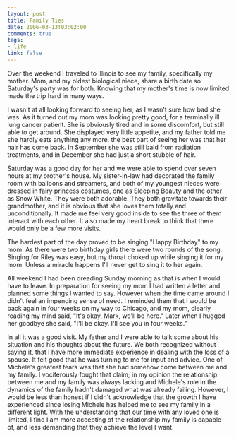 ```yaml
--- 
layout: post
title: Family Ties
date: 2006-03-13T03:02:00
comments: true
tags:
- life
link: false
---
```

Over the weekend I traveled to Illinois to see my family, specifically my mother. Mom, and my oldest biological niece, share a birth date so Saturday's party was for both. Knowing that my mother's time is now limited made the trip hard in many ways.

I wasn't at all looking forward to seeing her, as I wasn't sure how bad she was. As it turned out my mom was looking pretty good, for a terminally ill lung cancer patient. She is obviously tired and in some discomfort, but still able to get around. She displayed very little appetite, and my father told me she hardly eats anything any more. the best part of seeing her was that her hair has come back. In September she was still bald from radiation treatments, and in December she had just a short stubble of hair.

Saturday was a good day for her and we were able to spend over seven hours at my brother's house. My sister-in-law had decorated the family room with balloons and streamers, and both of my youngest nieces were dressed in fairy princess costumes, one as Sleeping Beauty and the other as Snow White. They were both adorable. They both gravitate towards their grandmother, and it is obvious that she loves them totally and unconditionally. It made me feel very good inside to see the three of them interact with each other. It also made my heart break to think that there would only be a few more visits.

The hardest part of the day proved to be singing "Happy Birthday" to my mom. As there were two birthday girls there were two rounds of the song. Singing for Riley was easy, but my throat choked up while singing it for my mom. Unless a miracle happens I'll never get to sing it to her again.

All weekend I had been dreading Sunday morning as that is when I would have to leave. In preparation for seeing my mom I had written a letter and planned some things I wanted to say. However when the time came around I didn't feel an impending sense of need. I reminded them that I would be back again in four weeks on my way to Chicago, and my mom, clearly reading my mind said, "It's okay, Mark, we'll be here." Later when I hugged her goodbye she said, "I'll be okay. I'll see you in four weeks."

In all it was a good visit. My father and I were able to talk some about his situation and his thoughts about the future. We both recognized without saying it, that I have more immediate experience in dealing with the loss of a spouse. It felt good that he was turning to me for input and advice. One of Michele's greatest fears was that she had somehow come between me and my family. I vociferously fought that claim; in my opinion the relationship between me and my family was always lacking and Michele's role in the dynamics of the family hadn't damaged what was already failing. However, I would be less than honest if I didn't acknowledge that the growth I have experienced since losing Michele has helped me to see my family in a different light. With the understanding that our time with any loved one is limited, I find I am more accepting of the relationship my family is capable of, and less demanding that they achieve the level I want.
